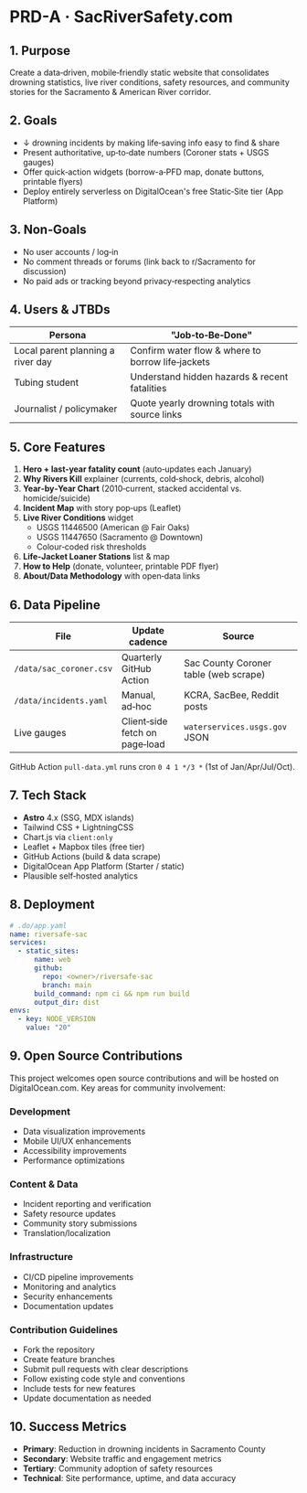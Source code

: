 # PRD-A · SacRiverSafety.com

## 1. Purpose
Create a data‑driven, mobile‑friendly static website that consolidates drowning statistics, live river conditions, safety resources, and community stories for the Sacramento & American River corridor.

## 2. Goals
- ↓ ​drowning incidents by making life‑saving info easy to find & share
- Present authoritative, up‑to‑date numbers (Coroner stats + USGS gauges)
- Offer quick‑action widgets (borrow-a‑PFD map, donate buttons, printable flyers)
- Deploy entirely serverless on DigitalOcean's free Static‑Site tier (App Platform)

## 3. Non‑Goals
- No user accounts / log‑in
- No comment threads or forums (link back to r/Sacramento for discussion)
- No paid ads or tracking beyond privacy‑respecting analytics

## 4. Users & JTBDs
| Persona | "Job‑to‑Be‑Done" |
|---------|------------------|
| Local parent planning a river day | Confirm water flow & where to borrow life‑jackets |
| Tubing student | Understand hidden hazards & recent fatalities |
| Journalist / policymaker | Quote yearly drowning totals with source links |

## 5. Core Features
1. **Hero + last‑year fatality count** (auto‑updates each January)
2. **Why Rivers Kill** explainer (currents, cold‑shock, debris, alcohol)
3. **Year‑by‑Year Chart** (2010‑current, stacked accidental vs. homicide/suicide)
4. **Incident Map** with story pop‑ups (Leaflet)
5. **Live River Conditions** widget  
   - USGS 11446500 (American @ Fair Oaks)  
   - USGS 11447650 (Sacramento @ Downtown)  
   - Colour‑coded risk thresholds
6. **Life‑Jacket Loaner Stations** list & map
7. **How to Help** (donate, volunteer, printable PDF flyer)
8. **About/Data Methodology** with open‑data links

## 6. Data Pipeline
| File | Update cadence | Source |
|------|----------------|--------|
| `/data/sac_coroner.csv` | Quarterly GitHub Action | Sac County Coroner table (web scrape) |
| `/data/incidents.yaml` | Manual, ad‑hoc | KCRA, SacBee, Reddit posts |
| Live gauges | Client‑side fetch on page‑load | `waterservices.usgs.gov` JSON |

GitHub Action `pull-data.yml` runs cron `0 4 1 */3 *` (1st of Jan/Apr/Jul/Oct).

## 7. Tech Stack
- **Astro** 4.x (SSG, MDX islands)
- Tailwind CSS + LightningCSS
- Chart.js via `client:only`
- Leaflet + Mapbox tiles (free tier)
- GitHub Actions (build & data scrape)
- DigitalOcean App Platform (Starter / static)
- Plausible self‑hosted analytics

## 8. Deployment
```yaml
# .do/app.yaml
name: riversafe-sac
services:
  - static_sites:
      name: web
      github:
        repo: <owner>/riversafe-sac
        branch: main
      build_command: npm ci && npm run build
      output_dir: dist
envs:
  - key: NODE_VERSION
    value: "20"
```

## 9. Open Source Contributions
This project welcomes open source contributions and will be hosted on DigitalOcean.com. Key areas for community involvement:

### Development
- Data visualization improvements
- Mobile UI/UX enhancements
- Accessibility improvements
- Performance optimizations

### Content & Data
- Incident reporting and verification
- Safety resource updates
- Community story submissions
- Translation/localization

### Infrastructure
- CI/CD pipeline improvements
- Monitoring and analytics
- Security enhancements
- Documentation updates

### Contribution Guidelines
- Fork the repository
- Create feature branches
- Submit pull requests with clear descriptions
- Follow existing code style and conventions
- Include tests for new features
- Update documentation as needed

## 10. Success Metrics
- **Primary**: Reduction in drowning incidents in Sacramento County
- **Secondary**: Website traffic and engagement metrics
- **Tertiary**: Community adoption of safety resources
- **Technical**: Site performance, uptime, and data accuracy
